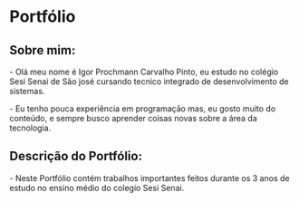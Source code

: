 <h1>Portfólio</h1>  
<h2>Sobre mim:</h2>
<p> - Olá meu nome é Igor Prochmann Carvalho Pinto, eu estudo no colégio Sesi Senai de São josé cursando tecnico integrado de desenvolvimento de sistemas. </p>
<p> - Eu tenho pouca experiência em programação mas, eu gosto muito do conteúdo, e sempre busco aprender coisas novas sobre a área da tecnologia.</p>
<h2>Descrição do Portfólio:</h2>
<p> - Neste Portfólio contém trabalhos importantes feitos durante os 3 anos de estudo no ensino médio do colegio Sesi Senai.</p>
